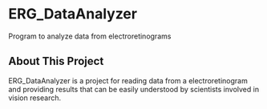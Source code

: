 # ERG_DataAnalyzer
Program to analyze data from electroretinograms

## About This Project
ERG_DataAnalyzer is a project for reading data from a electroretinogram and providing results that can be easily understood by scientists involved in vision research.

##
